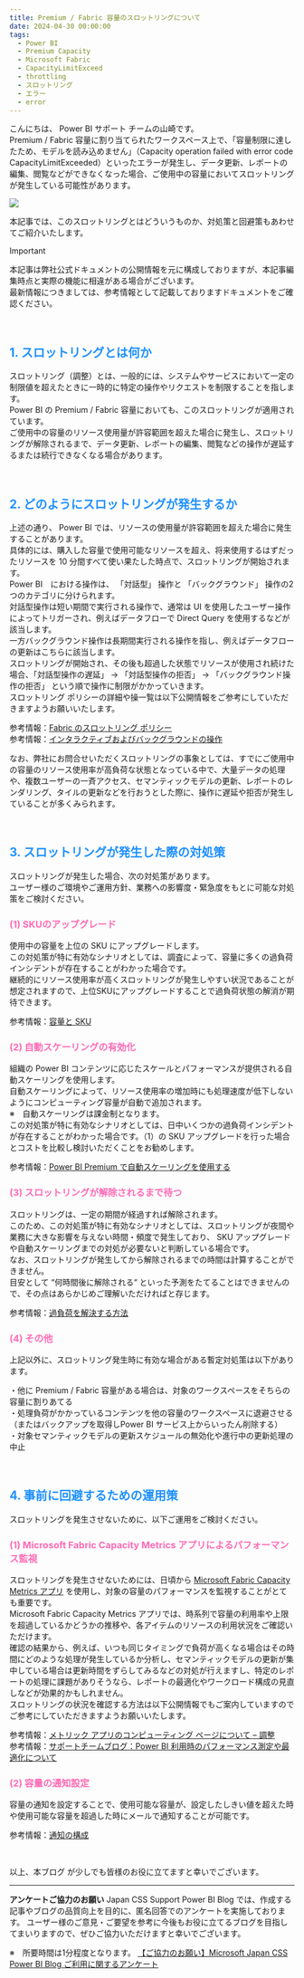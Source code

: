 ```yaml
---
title: Premium / Fabric 容量のスロットリングについて
date: 2024-04-30 00:00:00
tags:
  - Power BI
  - Premium Capacity
  - Microsoft Fabric 
  - CapacityLimitExceed
  - throttling
  - スロットリング
  - エラー
  - error
---  
```



こんにちは、 Power BI サポート チームの山崎です。  
Premium / Fabric 容量に割り当てられたワークスペース上で、「容量制限に達したため、モデルを読み込めません」（Capacity operation failed with error code CapacityLimitExceeded）といったエラーが発生し、データ更新、レポートの編集、閲覧などができなくなった場合、ご使用中の容量においてスロットリングが発生している可能性があります。  

<div align="left">
<img src="1.png">
</div>
</p>  

本記事では、このスロットリングとはどういうものか、対処策と回避策もあわせてご紹介いたします。  

<!-- more -->

> [!IMPORTANT]  
> 本記事は弊社公式ドキュメントの公開情報を元に構成しておりますが、本記事編集時点と実際の機能に相違がある場合がございます。  
> 最新情報につきましては、参考情報として記載しておりますドキュメントをご確認ください。


 </br>

##  <font color="DodgerBlue">1. スロットリングとは何か</font>    

スロットリング（調整）とは、一般的には、システムやサービスにおいて一定の制限値を超えたときに一時的に特定の操作やリクエストを制限することを指します。  
Power BI の Premium / Fabric 容量においても、このスロットリングが適用されています。  
ご使用中の容量のリソース使用量が許容範囲を超えた場合に発生し、スロットリングが解除されるまで、データ更新、レポートの編集、閲覧などの操作が遅延するまたは続行できなくなる場合があります。  

 </br>

## <font color="DodgerBlue">2. どのようにスロットリングが発生するか</font>  

上述の通り、 Power BI では、リソースの使用量が許容範囲を超えた場合に発生することがあります。  
具体的には、購入した容量で使用可能なリソースを超え、将来使用するはずだったリソースを 10 分間すべて使い果たした時点で、スロットリングが開始されます。  
Power BI　における操作は、 「対話型」 操作と 「バックグラウンド」 操作の2つのカテゴリに分けられます。  
対話型操作は短い期間で実行される操作で、通常は UI を使用したユーザー操作によってトリガーされ、例えばデータフローで Direct Query を使用するなどが該当します。  
一方バックグラウンド操作は長期間実行される操作を指し、例えばデータフローの更新はこちらに該当します。  
スロットリングが開始され、その後も超過した状態でリソースが使用され続けた場合、「対話型操作の遅延」 → 「対話型操作の拒否」 → 「バックグラウンド操作の拒否」 という順で操作に制限がかかっていきます。  
スロットリング ポリシーの詳細や操一覧は以下公開情報をご参考にしていただきますようお願いいたします。  

参考情報：[Fabric のスロットリング ポリシー]( https://learn.microsoft.com/ja-jp/fabric/enterprise/throttling)  
参考情報：[インタラクティブおよびバックグラウンドの操作]( https://learn.microsoft.com/ja-jp/power-bi/enterprise/service-premium-interactive-background-operations)  
 

なお、弊社にお問合せいただくスロットリングの事象としては、すでにご使用中の容量のリソース使用率が高負荷な状態となっている中で、大量データの処理や、複数ユーザーの一斉アクセス、セマンティックモデルの更新、レポートのレンダリング、タイルの更新などを行おうとした際に、操作に遅延や拒否が発生していることが多くみられます。  

</br>
  

## <font color="DodgerBlue">3. スロットリングが発生した際の対処策</font>  

スロットリングが発生した場合、次の対処策があります。  
ユーザー様のご環境やご運用方針、業務への影響度・緊急度をもとに可能な対処策をご検討ください。  

### <font color="HotPink">(1) SKUのアップグレード</font> 
使用中の容量を上位の SKU にアップグレードします。  
この対処策が特に有効なシナリオとしては、調査によって、容量に多くの過負荷インシデントが存在することがわかった場合です。  
継続的にリソース使用率が高くスロットリングが発生しやすい状況であることが想定されますので、上位SKUにアップグレードすることで過負荷状態の解消が期待できます。  

参考情報：[容量と SKU](https://learn.microsoft.com/ja-jp/power-bi/enterprise/service-premium-what-is#capacities-and-skus)  


### <font color="HotPink">(2) 自動スケーリングの有効化</font> 

組織の Power BI コンテンツに応じたスケールとパフォーマンスが提供される自動スケーリングを使用します。  
自動スケーリングによって、リソース使用率の増加時にも処理速度が低下しないようにコンピューティング容量が自動で追加されます。  
※　自動スケーリングは課金制となります。  
この対処策が特に有効なシナリオとしては、日中いくつかの過負荷インシデントが存在することがわかった場合です。（1）の SKU アップグレードを行った場合とコストを比較し検討いただくことをお勧めします。  

参考情報：[Power BI Premium で自動スケーリングを使用する](https://learn.microsoft.com/ja-jp/power-bi/enterprise/service-premium-auto-scale)  



### <font color="HotPink">(3) スロットリングが解除されるまで待つ</font>   

スロットリングは、一定の期間が経過すれば解除されます。  
このため、この対処策が特に有効なシナリオとしては、スロットリングが夜間や業務に大きな影響を与えない時間・頻度で発生しており、 SKU アップグレードや自動スケーリングまでの対処が必要ないと判断している場合です。  
なお、スロットリングが発生してから解除されるまでの時間は計算することができません。  
目安として “何時間後に解除される“ といった予測をたてることはできませんので、その点はあらかじめご理解いただければと存じます。  

参考情報：[過負荷を解決する方法](https://learn.microsoft.com/ja-jp/power-bi/enterprise/service-premium-smoothing#how-to-resolve-overload)  

### <font color="HotPink">(4) その他</font>   

上記以外に、スロットリング発生時に有効な場合がある暫定対処策は以下があります。  

・他に Premium / Fabric 容量がある場合は、対象のワークスペースをそちらの容量に割りあてる  
・処理負荷がかかっているコンテンツを他の容量のワークスペースに退避させる（またはバックアップを取得しPower BI サービス上からいったん削除する）  
・対象セマンティックモデルの更新スケジュールの無効化や進行中の更新処理の中止  


 </br>



## <font color="DodgerBlue">4. 事前に回避するための運用策</font>  

スロットリングを発生させないために、以下ご運用をご検討ください。  

### <font color="HotPink">(1) Microsoft Fabric Capacity Metrics アプリによるパフォーマンス監視</font> 

スロットリングを発生させないためには、日頃から [Microsoft Fabric Capacity Metrics アプリ]( https://learn.microsoft.com/ja-jp/fabric/enterprise/metrics-app) を使用し、対象の容量のパフォーマンスを監視することがとても重要です。  
Microsoft Fabric Capacity Metrics アプリでは、時系列で容量の利用率や上限を超過しているかどうかの推移や、各アイテムのリソースの利用状況をご確認いただけます。  
確認の結果から、例えば、いつも同じタイミングで負荷が高くなる場合はその時間にどのような処理が発生しているか分析し、セマンティックモデルの更新が集中している場合は更新時間をずらしてみるなどの対処が行えますし、特定のレポートの処理に課題がありそうなら、レポートの最適化やワークロード構成の見直しなどが効果的かもしれません。  
スロットリングの状況を確認する方法は以下公開情報でもご案内していますのでご参考にしていただきますようお願いいたします。  

参考情報：[メトリック アプリのコンピューティング ページについて – 調整](https://learn.microsoft.com/ja-jp/fabric/enterprise/metrics-app-compute-page#throttling)  
参考情報：[サポートチームブログ：Power BI 利用時のパフォーマンス測定や最適化について](https://jpbap-sqlbi.github.io/blog/powerbi/performance/)  


### <font color="HotPink">(2) 容量の通知設定</font> 

容量の通知を設定することで、使用可能な容量が、設定したしきい値を超えた時や使用可能な容量を超過した時にメールで通知することが可能です。  

参考情報：[通知の構成](https://learn.microsoft.com/ja-jp/fabric/admin/service-admin-premium-capacity-notifications?source=recommendations#configure-capacity-notifications)  

 </br>

以上、本ブログ が少しでも皆様のお役に立てますと幸いでございます。  

---

**アンケートご協力のお願い**
Japan CSS Support Power BI Blog では、作成する記事やブログの品質向上を目的に、匿名回答でのアンケートを実施しております。
ユーザー様のご意見・ご要望を参考に今後もお役に立てるブログを目指してまいりますので、ぜひご協力いただけますと幸いでございます。 

※　所要時間は1分程度となります。
[【ご協力のお願い】Microsoft Japan CSS Power BI Blog ご利用に関するアンケート](https://jpbap-sqlbi.github.io/blog/powerbi/pbi_blogsurvey2022/)